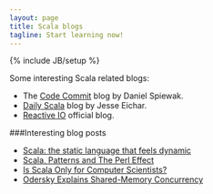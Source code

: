 ```yaml
---
layout: page
title: Scala blogs
tagline: Start learning now!
---
```

{% include JB/setup %}

Some interesting Scala related blogs:

* The [Code Commit](http://www.codecommit.com/blog/) blog by Daniel Spiewak.  
* [Daily Scala](http://daily-scala.blogspot.fr/) blog by Jesse Eichar.
* [Reactive IO](http://www.reactive.io/tips/) official blog.


###Interesting blog posts

* [Scala: the static language that feels dynamic](http://www.artima.com/weblogs/viewpost.jsp?thread=328540)
* [Scala, Patterns and The Perl Effect](http://www.artima.com/weblogs/viewpost.jsp?thread=338796)
* [Is Scala Only for Computer Scientists?](http://www.artima.com/weblogs/viewpost.jsp?thread=339521) 
* [Odersky Explains Shared-Memory Concurrency](http://www.artima.com/weblogs/viewpost.jsp?thread=332186) 
